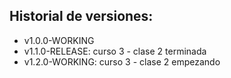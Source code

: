 ## Historial de versiones:

* v1.0.0-WORKING
* v1.1.0-RELEASE: curso 3 - clase 2 terminada
* v1.2.0-WORKING: curso 3 - clase 2 empezando
